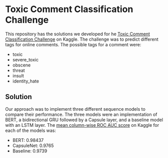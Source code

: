 # Toxic Comment Classification Challenge

This repository has the solutions we developed for he [Toxic Comment Classification Challenge](https://www.kaggle.com/c/jigsaw-toxic-comment-classification-challenge/) on Kaggle. The challenge was to predict different tags for online comments. The possible tags for a comment were:

+ toxic
+ severe_toxic
+ obscene
+ threat
+ insult
+ identity_hate

## Solution

Our approach was to implement three different sequence models to compare their performance. The three models were an implementation of BERT, a bidirectional GRU followed by a Capsule layer, and a baseline model with an LSTM layer. The [mean column-wise ROC AUC score](https://www.kaggle.com/c/jigsaw-toxic-comment-classification-challenge/overview/evaluation) on Kaggle for each of the models was:
+ BERT: 0.98437
+ CapsuleNet: 0.9765
+ Baseline: 0.9739
